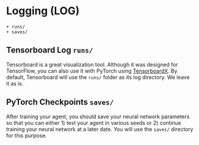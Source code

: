 # Logging (LOG)

```
+ runs/
+ saves/
```

## Tensorboard Log `runs/`

Tensorboard is a great visualization tool. Although it was designed for TensorFlow, you can also use it with PyTorch using [TensorboardX](https://github.com/lanpa/tensorboardX). By default, Tensorboard will use the `runs/` folder as its log directory. We leave it as is.



## PyTorch Checkpoints `saves/`

After training your agent, you should save your neural network parameters so that you can either 1) test your agent in various seeds or 2) continue training your neural network at a later date. You will use the `saves/` directory for this purpose.

